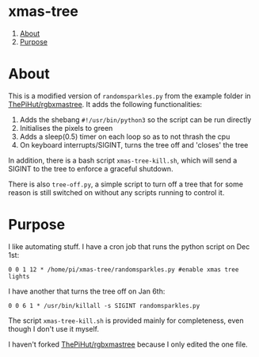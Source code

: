 # xmas-tree

  1. [About](#about)
  2. [Purpose](#purpose)

# About
This is a modified version of `randomsparkles.py` from the example folder in [ThePiHut/rgbxmastree](https://github.com/ThePiHut/rgbxmastree/tree/master). It adds the following functionalities:

  1. Adds the shebang `#!/usr/bin/python3` so the script can be run directly
  2. Initialises the pixels to green
  3. Adds a sleep(0.5) timer on each loop so as to not thrash the cpu
  4. On keyboard interrupts/SIGINT, turns the tree off and 'closes' the tree

In addition, there is a bash script `xmas-tree-kill.sh`, which will send a SIGINT to the tree to enforce a graceful shutdown.

There is also `tree-off.py`, a simple script to turn off a tree that for some reason is still switched on without any scripts running to control it.

# Purpose
I like automating stuff. I have a cron job that runs the python script on Dec 1st:
```
0 0 1 12 * /home/pi/xmas-tree/randomsparkles.py #enable xmas tree lights
```

I have another that turns the tree off on Jan 6th:
```
0 0 6 1 * /usr/bin/killall -s SIGINT randomsparkles.py
```

The script `xmas-tree-kill.sh` is provided mainly for completeness, even though I don't use it myself.

I haven't forked [ThePiHut/rgbxmastree](https://github.com/ThePiHut/rgbxmastree/tree/master) because I only edited the one file.
